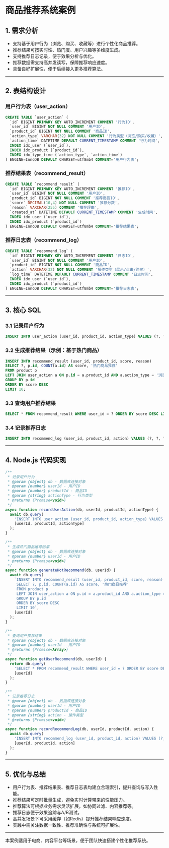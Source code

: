 # 商品推荐系统案例

## 1. 需求分析
- 支持基于用户行为（浏览、购买、收藏等）进行个性化商品推荐。
- 推荐结果可按实时性、热门度、用户兴趣等多维度生成。
- 支持推荐日志记录，便于效果分析与优化。
- 推荐数据需支持高并发读写，保障推荐响应速度。
- 具备良好扩展性，便于后续接入更多推荐算法。

---

## 2. 表结构设计

### 用户行为表（user_action）
```sql
CREATE TABLE `user_action` (
  `id` BIGINT PRIMARY KEY AUTO_INCREMENT COMMENT '行为ID',
  `user_id` BIGINT NOT NULL COMMENT '用户ID',
  `product_id` BIGINT NOT NULL COMMENT '商品ID',
  `action_type` VARCHAR(32) NOT NULL COMMENT '行为类型（浏览/购买/收藏）',
  `action_time` DATETIME DEFAULT CURRENT_TIMESTAMP COMMENT '行为时间',
  INDEX idx_user (`user_id`),
  INDEX idx_product (`product_id`),
  INDEX idx_type_time (`action_type`, `action_time`)
) ENGINE=InnoDB DEFAULT CHARSET=utf8mb4 COMMENT='用户行为表';
```

### 推荐结果表（recommend_result）
```sql
CREATE TABLE `recommend_result` (
  `id` BIGINT PRIMARY KEY AUTO_INCREMENT COMMENT '推荐ID',
  `user_id` BIGINT NOT NULL COMMENT '用户ID',
  `product_id` BIGINT NOT NULL COMMENT '推荐商品ID',
  `score` DECIMAL(10,4) NOT NULL COMMENT '推荐分数',
  `reason` VARCHAR(255) COMMENT '推荐理由',
  `created_at` DATETIME DEFAULT CURRENT_TIMESTAMP COMMENT '生成时间',
  INDEX idx_user (`user_id`),
  INDEX idx_product (`product_id`)
) ENGINE=InnoDB DEFAULT CHARSET=utf8mb4 COMMENT='推荐结果表';
```

### 推荐日志表（recommend_log）
```sql
CREATE TABLE `recommend_log` (
  `id` BIGINT PRIMARY KEY AUTO_INCREMENT COMMENT '日志ID',
  `user_id` BIGINT NOT NULL COMMENT '用户ID',
  `product_id` BIGINT NOT NULL COMMENT '商品ID',
  `action` VARCHAR(32) NOT NULL COMMENT '操作类型（展示/点击/购买）',
  `log_time` DATETIME DEFAULT CURRENT_TIMESTAMP COMMENT '日志时间',
  INDEX idx_user (`user_id`),
  INDEX idx_product (`product_id`)
) ENGINE=InnoDB DEFAULT CHARSET=utf8mb4 COMMENT='推荐日志表';
```

---

## 3. 核心 SQL

### 3.1 记录用户行为
```sql
INSERT INTO user_action (user_id, product_id, action_type) VALUES (?, ?, ?);
```

### 3.2 生成推荐结果（示例：基于热门商品）
```sql
INSERT INTO recommend_result (user_id, product_id, score, reason)
SELECT ?, p.id, COUNT(a.id) AS score, '热门商品推荐'
FROM product p
LEFT JOIN user_action a ON p.id = a.product_id AND a.action_type = '浏览'
GROUP BY p.id
ORDER BY score DESC
LIMIT 10;
```

### 3.3 查询用户推荐结果
```sql
SELECT * FROM recommend_result WHERE user_id = ? ORDER BY score DESC LIMIT 10;
```

### 3.4 记录推荐日志
```sql
INSERT INTO recommend_log (user_id, product_id, action) VALUES (?, ?, ?);
```

---

## 4. Node.js 代码实现

```js
/**
 * 记录用户行为
 * @param {object} db - 数据库连接对象
 * @param {number} userId - 用户ID
 * @param {number} productId - 商品ID
 * @param {string} actionType - 行为类型
 * @returns {Promise<void>}
 */
async function recordUserAction(db, userId, productId, actionType) {
  await db.query(
    'INSERT INTO user_action (user_id, product_id, action_type) VALUES (?, ?, ?)',
    [userId, productId, actionType]
  );
}

/**
 * 生成热门商品推荐结果
 * @param {object} db - 数据库连接对象
 * @param {number} userId - 用户ID
 * @returns {Promise<void>}
 */
async function generateHotRecommend(db, userId) {
  await db.query(
    `INSERT INTO recommend_result (user_id, product_id, score, reason)
     SELECT ?, p.id, COUNT(a.id) AS score, '热门商品推荐'
     FROM product p
     LEFT JOIN user_action a ON p.id = a.product_id AND a.action_type = '浏览'
     GROUP BY p.id
     ORDER BY score DESC
     LIMIT 10`,
    [userId]
  );
}

/**
 * 查询用户推荐结果
 * @param {object} db - 数据库连接对象
 * @param {number} userId - 用户ID
 * @returns {Promise<Array>}
 */
async function getUserRecommend(db, userId) {
  return db.query(
    'SELECT * FROM recommend_result WHERE user_id = ? ORDER BY score DESC LIMIT 10',
    [userId]
  );
}

/**
 * 记录推荐日志
 * @param {object} db - 数据库连接对象
 * @param {number} userId - 用户ID
 * @param {number} productId - 商品ID
 * @param {string} action - 操作类型
 * @returns {Promise<void>}
 */
async function recordRecommendLog(db, userId, productId, action) {
  await db.query(
    'INSERT INTO recommend_log (user_id, product_id, action) VALUES (?, ?, ?)',
    [userId, productId, action]
  );
}
```

---

## 5. 优化与总结

- 用户行为表、推荐结果表、推荐日志表均建立合理索引，提升查询与写入性能。
- 推荐结果可定时批量生成，避免实时计算带来的性能压力。
- 推荐算法可根据业务需求灵活扩展，如协同过滤、内容推荐等。
- 推荐日志便于效果追踪与A/B测试。
- 高并发场景下可采用缓存（如Redis）提升推荐结果响应速度。
- 实践中需关注数据一致性、推荐准确性与系统可扩展性。

---

本案例适用于电商、内容平台等场景，便于团队快速搭建个性化推荐系统。 